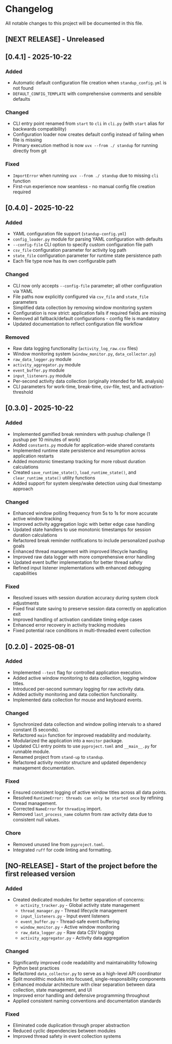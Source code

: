# Changelog

All notable changes to this project will be documented in this file.

## [NEXT RELEASE] - Unreleased

## [0.4.1] - 2025-10-22

### Added
- Automatic default configuration file creation when `standup_config.yml` is not found
- `DEFAULT_CONFIG_TEMPLATE` with comprehensive comments and sensible defaults

### Changed
- CLI entry point renamed from `start` to `cli` in `cli.py` (with `start` alias for backwards compatibility)
- Configuration loader now creates default config instead of failing when file is missing
- Primary execution method is now `uvx --from ./ standup` for running directly from git

### Fixed
- `ImportError` when running `uvx --from ./ standup` due to missing `cli` function
- First-run experience now seamless - no manual config file creation required

## [0.4.0] - 2025-10-22

### Added
- YAML configuration file support (`standup-config.yml`)
- `config_loader.py` module for parsing YAML configuration with defaults
- `--config-file` CLI option to specify custom configuration file path
- `csv_file` configuration parameter for activity log path
- `state_file` configuration parameter for runtime state persistence path
- Each file type now has its own configurable path

### Changed
- CLI now only accepts `--config-file` parameter; all other configuration via YAML
- File paths now explicitly configured via `csv_file` and `state_file` parameters
- Simplified data collection by removing window monitoring system
- Configuration is now strict: application fails if required fields are missing
- Removed all fallback/default configurations - config file is mandatory
- Updated documentation to reflect configuration file workflow

### Removed
- Raw data logging functionality (`activity_log_raw.csv` files)
- Window monitoring system (`window_monitor.py`, `data_collector.py`)
- `raw_data_logger.py` module
- `activity_aggregator.py` module
- `event_buffer.py` module
- `input_listeners.py` module
- Per-second activity data collection (originally intended for ML analysis)
- CLI parameters for work-time, break-time, csv-file, test, and activation-threshold

## [0.3.0] - 2025-10-22

### Added
- Implemented gamified break reminders with pushup challenge (1 pushup per 10 minutes of work)
- Added `constants.py` module for application-wide shared constants
- Implemented runtime state persistence and resumption across application restarts
- Added monotonic timestamp tracking for more robust duration calculations
- Created `save_runtime_state()`, `load_runtime_state()`, and `clear_runtime_state()` utility functions
- Added support for system sleep/wake detection using dual timestamp approach

### Changed
- Enhanced window polling frequency from 5s to 1s for more accurate active window tracking
- Improved activity aggregation logic with better edge case handling
- Updated state handlers to use monotonic timestamps for session duration calculations
- Refactored break reminder notifications to include personalized pushup goals
- Enhanced thread management with improved lifecycle handling
- Improved raw data logger with more comprehensive error handling
- Updated event buffer implementation for better thread safety
- Refined input listener implementations with enhanced debugging capabilities

### Fixed
- Resolved issues with session duration accuracy during system clock adjustments
- Fixed final state saving to preserve session data correctly on application exit
- Improved handling of activation candidate timing edge cases
- Enhanced error recovery in activity tracking modules
- Fixed potential race conditions in multi-threaded event collection

## [0.2.0] - 2025-08-01

### Added

- Implemented `--test` flag for controlled application execution.
- Added active window monitoring to data collection, logging window titles.
- Introduced per-second summary logging for raw activity data.
- Added activity monitoring and data collection functionality.
- Implemented data collection for mouse and keyboard events.

### Changed

- Synchronized data collection and window polling intervals to a shared constant (5 seconds).
- Refactored `main` function for improved readability and modularity.
- Modularized the application into a `monitor` package.
- Updated CLI entry points to use `pyproject.toml` and `__main__.py` for runnable module.
- Renamed project from `stand-up` to `standup`.
- Refactored activity monitor structure and updated dependency management documentation.

### Fixed

- Ensured consistent logging of active window titles across all data points.
- Resolved `RuntimeError: threads can only be started once` by refining thread management.
- Corrected `NameError` for `threading` import.
- Removed `last_process_name` column from raw activity data due to consistent null values.

### Chore

- Removed unused line from `pyproject.toml`.
- Integrated `ruff` for code linting and formatting.

## [NO-RELEASE] - Start of the project before the first released version

### Added
- Created dedicated modules for better separation of concerns:
  - `activity_tracker.py` - Global activity state management
  - `thread_manager.py` - Thread lifecycle management
  - `input_listeners.py` - Input event listeners
  - `event_buffer.py` - Thread-safe event buffering
  - `window_monitor.py` - Active window monitoring
  - `raw_data_logger.py` - Raw data CSV logging
  - `activity_aggregator.py` - Activity data aggregation

### Changed
- Significantly improved code readability and maintainability following Python best practices
- Refactored `data_collector.py` to serve as a high-level API coordinator
- Split monolithic modules into focused, single-responsibility components
- Enhanced modular architecture with clear separation between data collection, state management, and UI
- Improved error handling and defensive programming throughout
- Applied consistent naming conventions and documentation standards

### Fixed
- Eliminated code duplication through proper abstraction
- Reduced cyclic dependencies between modules
- Improved thread safety in event collection systems
